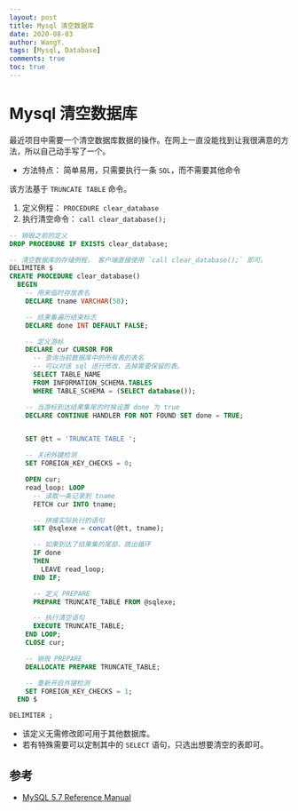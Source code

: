 ```yaml
---
layout: post
title: Mysql 清空数据库
date: 2020-08-03
author: WangY.
tags: [Mysql, Database]
comments: true
toc: true
---
```


# Mysql 清空数据库

最近项目中需要一个清空数据库数据的操作。在网上一直没能找到让我很满意的方法，所以自己动手写了一个。

- 方法特点： 简单易用，只需要执行一条 `SQL`，而不需要其他命令

该方法基于 `TRUNCATE TABLE` 命令。
1. 定义例程： `PROCEDURE clear_database`
1. 执行清空命令： `call clear_database();`

```sql
-- 销毁之前的定义
DROP PROCEDURE IF EXISTS clear_database;

-- 清空数据库的存储例程， 客户端直接使用 `call clear_database();` 即可。
DELIMITER $
CREATE PROCEDURE clear_database()
  BEGIN
    -- 用来临时存放表名
    DECLARE tname VARCHAR(50);

    -- 结果集遍历结束标志
    DECLARE done INT DEFAULT FALSE;

    -- 定义游标
    DECLARE cur CURSOR FOR
      -- 查询当前数据库中的所有表的表名
      -- 可以对该 sql 进行修改，去掉需要保留的表。
      SELECT TABLE_NAME
      FROM INFORMATION_SCHEMA.TABLES
      WHERE TABLE_SCHEMA = (SELECT database());

    -- 当游标到达结果集尾的时候设置 done 为 true
    DECLARE CONTINUE HANDLER FOR NOT FOUND SET done = TRUE;


    SET @tt = 'TRUNCATE TABLE ';

    -- 关闭外键检测
    SET FOREIGN_KEY_CHECKS = 0;

    OPEN cur;
    read_loop: LOOP
      -- 读取一条记录到 tname
      FETCH cur INTO tname;

      -- 拼接实际执行的语句
      SET @sqlexe = concat(@tt, tname);

      -- 如果到达了结果集的尾部，跳出循环
      IF done
      THEN
        LEAVE read_loop;
      END IF;

      -- 定义 PREPARE
      PREPARE TRUNCATE_TABLE FROM @sqlexe;

      -- 执行清空语句
      EXECUTE TRUNCATE_TABLE;
    END LOOP;
    CLOSE cur;

    -- 销毁 PREPARE
    DEALLOCATE PREPARE TRUNCATE_TABLE;

    -- 重新开启外键检测
    SET FOREIGN_KEY_CHECKS = 1;
  END $

DELIMITER ;
```

- 该定义无需修改即可用于其他数据库。
- 若有特殊需要可以定制其中的 `SELECT` 语句，只选出想要清空的表即可。


## 参考

- [MySQL 5.7 Reference Manual](https://dev.mysql.com/doc/refman/5.7/en/)
